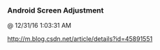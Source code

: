 ﻿

### Android Screen Adjustment
@ 12/31/16 1:03:31 AM

http://m.blog.csdn.net/article/details?id=45891551

